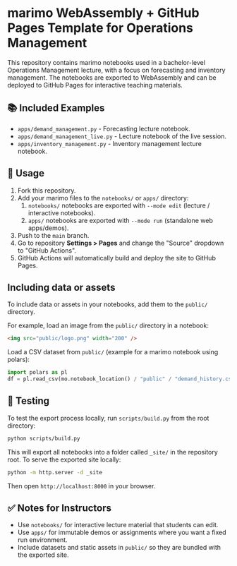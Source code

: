 # marimo WebAssembly + GitHub Pages Template for Operations Management

This repository contains marimo notebooks used in a bachelor-level Operations Management lecture, with a focus on forecasting and inventory management. The notebooks are exported to WebAssembly and can be deployed to GitHub Pages for interactive teaching materials.

## 📚 Included Examples

- `apps/demand_management.py` - Forecasting lecture notebook.
- `apps/demand_management_live.py` - Lecture notebook of the live session.
- `apps/inventory_management.py` - Inventory management lecture notebook.


## 🚀 Usage

1. Fork this repository.
2. Add your marimo files to the `notebooks/` or `apps/` directory:
   1. `notebooks/` notebooks are exported with `--mode edit` (lecture / interactive notebooks).
   2. `apps/` notebooks are exported with `--mode run` (standalone web apps/demos).
3. Push to the `main` branch.
4. Go to repository **Settings > Pages** and change the "Source" dropdown to "GitHub Actions".
5. GitHub Actions will automatically build and deploy the site to GitHub Pages.

## Including data or assets

To include data or assets in your notebooks, add them to the `public/` directory.

For example, load an image from the `public/` directory in a notebook:

```markdown
<img src="public/logo.png" width="200" />
```

Load a CSV dataset from `public/` (example for a marimo notebook using polars):

```python
import polars as pl
df = pl.read_csv(mo.notebook_location() / "public" / "demand_history.csv")
```

## 🧪 Testing

To test the export process locally, run `scripts/build.py` from the root directory:

```bash
python scripts/build.py
```

This will export all notebooks into a folder called `_site/` in the repository root. To serve the exported site locally:

```bash
python -m http.server -d _site
```

Then open `http://localhost:8000` in your browser.

## ✅ Notes for Instructors

- Use `notebooks/` for interactive lecture material that students can edit.
- Use `apps/` for immutable demos or assignments where you want a fixed run environment.
- Include datasets and static assets in `public/` so they are bundled with the exported site.
